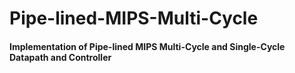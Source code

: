 # Pipe-lined-MIPS-Multi-Cycle
#### Implementation of Pipe-lined MIPS Multi-Cycle and Single-Cycle Datapath and Controller
